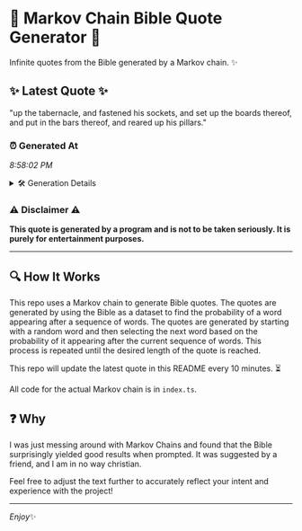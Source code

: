 # 📖 Markov Chain Bible Quote Generator 📖

Infinite quotes from the Bible generated by a Markov chain. ✨

## ✨ Latest Quote ✨
"up the tabernacle, and fastened his sockets, and set up the boards thereof, and put in the bars thereof, and reared up his pillars."

### ⏰ Generated At
*8:58:02 PM*

<details>
    <summary>🛠️ Generation Details</summary>
    <p>
        <strong>🌱 Seed:</strong> up<br>
        <strong>🔄 Iterations:</strong> 23<br>
        <strong>📜 Context History:</strong><br>[ up ]: the<br>[ up, the ]: tabernacle,<br>[ up, the, tabernacle, ]: and<br>[ up, the, tabernacle,, and ]: fastened<br>[ up, the, tabernacle,, and, fastened ]: his<br>[ up, the, tabernacle,, and, fastened, his ]: sockets,<br>[ the, tabernacle,, and, fastened, his, sockets, ]: and<br>[ tabernacle,, and, fastened, his, sockets,, and ]: set<br>[ and, fastened, his, sockets,, and, set ]: up<br>[ fastened, his, sockets,, and, set, up ]: the<br>[ his, sockets,, and, set, up, the ]: boards<br>[ sockets,, and, set, up, the, boards ]: thereof,<br>[ and, set, up, the, boards, thereof, ]: and<br>[ set, up, the, boards, thereof,, and ]: put<br>[ up, the, boards, thereof,, and, put ]: in<br>[ the, boards, thereof,, and, put, in ]: the<br>[ boards, thereof,, and, put, in, the ]: bars<br>[ thereof,, and, put, in, the, bars ]: thereof,<br>[ and, put, in, the, bars, thereof, ]: and<br>[ put, in, the, bars, thereof,, and ]: reared<br>[ in, the, bars, thereof,, and, reared ]: up<br>[ the, bars, thereof,, and, reared, up ]: his<br>[ bars, thereof,, and, reared, up, his ]: pillars.<br>
    </p>
</details>

### ⚠️ Disclaimer ⚠️
**This quote is generated by a program and is not to be taken seriously. It is purely for entertainment purposes.**

---

## 🔍 How It Works

This repo uses a Markov chain to generate Bible quotes. The quotes are generated by using the Bible as a dataset to find the probability of a word appearing after a sequence of words. The quotes are generated by starting with a random word and then selecting the next word based on the probability of it appearing after the current sequence of words. This process is repeated until the desired length of the quote is reached.

This repo will update the latest quote in this README every 10 minutes. ⏳

All code for the actual Markov chain is in `index.ts`.

## ❓ Why

I was just messing around with Markov Chains and found that the Bible surprisingly yielded good results when prompted. 
It was suggested by a friend, and I am in no way christian.

Feel free to adjust the text further to accurately reflect your intent and experience with the project!

---

*Enjoy*✨
